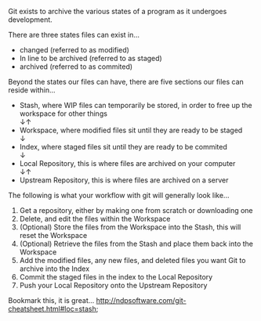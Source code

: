 Git exists to archive the various states of a program as it undergoes development.

There are three states files can exist in...
* changed (referred to as modified)
* In line to be archived (referred to as staged)
* archived (referred to as commited)

Beyond the states our files can have, there are five sections our files can reside within...
* Stash, where WIP files can temporarily be stored, in order to free up the workspace for other things</br>
    ↓↑
* Workspace, where modified files sit until they are ready to be staged</br>
    ↓
* Index, where staged files sit until they are ready to be commited</br>
    ↓
* Local Repository, this is where files are archived on your computer</br>
    ↓↑
* Upstream Repository, this is where files are archived on a server

The following is what your workflow with git will generally look like...
1. Get a repository, either by making one from scratch or downloading one
2. Delete, and edit the files within the Workspace
3. (Optional) Store the files from the Workspace into the Stash, this will reset the Workspace
5. (Optional) Retrieve the files from the Stash and place them back into the Workspace
6. Add the modified files, any new files, and deleted files you want Git to archive into the Index
7. Commit the staged files in the index to the Local Repository
8. Push your Local Repository onto the Upstream Repository

Bookmark this, it is great...
http://ndpsoftware.com/git-cheatsheet.html#loc=stash;
